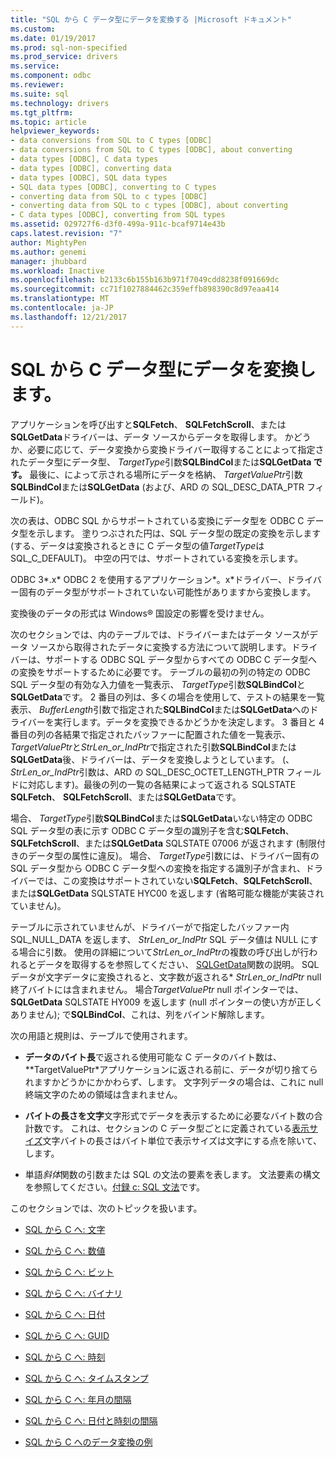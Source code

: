 ```yaml
---
title: "SQL から C データ型にデータを変換する |Microsoft ドキュメント"
ms.custom: 
ms.date: 01/19/2017
ms.prod: sql-non-specified
ms.prod_service: drivers
ms.service: 
ms.component: odbc
ms.reviewer: 
ms.suite: sql
ms.technology: drivers
ms.tgt_pltfrm: 
ms.topic: article
helpviewer_keywords:
- data conversions from SQL to C types [ODBC]
- data conversions from SQL to C types [ODBC], about converting
- data types [ODBC], C data types
- data types [ODBC], converting data
- data types [ODBC], SQL data types
- SQL data types [ODBC], converting to C types
- converting data from SQL to c types [ODBC]
- converting data from SQL to c types [ODBC], about converting
- C data types [ODBC], converting from SQL types
ms.assetid: 029727f6-d3f0-499a-911c-bcaf9714e43b
caps.latest.revision: "7"
author: MightyPen
ms.author: genemi
manager: jhubbard
ms.workload: Inactive
ms.openlocfilehash: b2133c6b155b163b971f7049cdd8238f091669dc
ms.sourcegitcommit: cc71f1027884462c359effb898390c8d97eaa414
ms.translationtype: MT
ms.contentlocale: ja-JP
ms.lasthandoff: 12/21/2017
---
```

# <a name="converting-data-from-sql-to-c-data-types"></a>SQL から C データ型にデータを変換します。
アプリケーションを呼び出すと**SQLFetch**、 **SQLFetchScroll**、または**SQLGetData**ドライバーは、データ ソースからデータを取得します。 かどうか、必要に応じて、データ変換から変換ドライバー取得することによって指定されたデータ型にデータ型、 *TargetType*引数**SQLBindCol**または**SQLGetData です。** 最後に、によって示される場所にデータを格納、 *TargetValuePtr*引数**SQLBindCol**または**SQLGetData** (および、ARD の SQL_DESC_DATA_PTR フィールド)。  
  
 次の表は、ODBC SQL からサポートされている変換にデータ型を ODBC C データ型を示します。 塗りつぶされた円は、SQL データ型の既定の変換を示します (する、データは変換されるときに C データ型の値*TargetType*は SQL_C_DEFAULT)。 中空の円では、サポートされている変換を示します。  
  
 ODBC 3*.x* ODBC 2 を使用するアプリケーション*。x*ドライバー、ドライバー固有のデータ型がサポートされていない可能性がありますから変換します。  
  
 変換後のデータの形式は Windows® 国設定の影響を受けません。  
  
 次のセクションでは、内のテーブルでは、ドライバーまたはデータ ソースがデータ ソースから取得されたデータに変換する方法について説明します。ドライバーは、サポートする ODBC SQL データ型からすべての ODBC C データ型への変換をサポートするために必要です。 テーブルの最初の列の特定の ODBC SQL データ型の有効な入力値を一覧表示、 *TargetType*引数**SQLBindCol**と**SQLGetData**です。 2 番目の列は、多くの場合を使用して、テストの結果を一覧表示、 *BufferLength*引数で指定された**SQLBindCol**または**SQLGetData**へのドライバーを実行します。データを変換できるかどうかを決定します。 3 番目と 4 番目の列の各結果で指定されたバッファーに配置された値を一覧表示、 *TargetValuePtr*と*StrLen_or_IndPtr*で指定された引数**SQLBindCol**または**SQLGetData**後、ドライバーは、データを変換しようとしています。 (、 *StrLen_or_IndPtr*引数は、ARD の SQL_DESC_OCTET_LENGTH_PTR フィールドに対応します)。最後の列の一覧の各結果によって返される SQLSTATE **SQLFetch**、 **SQLFetchScroll**、または**SQLGetData**です。  
  
 場合、 *TargetType*引数**SQLBindCol**または**SQLGetData**いない特定の ODBC SQL データ型の表に示す ODBC C データ型の識別子を含む**SQLFetch**、 **SQLFetchScroll**、または**SQLGetData** SQLSTATE 07006 が返されます (制限付きのデータ型の属性に違反)。 場合、 *TargetType*引数には、ドライバー固有の SQL データ型から ODBC C データ型への変換を指定する識別子が含まれ、ドライバーでは、この変換はサポートされていない**SQLFetch**、**SQLFetchScroll**、または**SQLGetData** SQLSTATE HYC00 を返します (省略可能な機能が実装されていません)。  
  
 テーブルに示されていませんが、ドライバーがで指定したバッファー内 SQL_NULL_DATA を返します、 *StrLen_or_IndPtr* SQL データ値は NULL にする場合に引数。 使用の詳細について*StrLen_or_IndPtr*の複数の呼び出しが行われるとデータを取得するを参照してください、 [SQLGetData](../../../odbc/reference/syntax/sqlgetdata-function.md)関数の説明。 SQL データが文字データに変換されると、文字数が返される\* *StrLen_or_IndPtr* null 終了バイトには含まれません。 場合*TargetValuePtr* null ポインターでは、 **SQLGetData** SQLSTATE HY009 を返します (null ポインターの使い方が正しくありません); で**SQLBindCol**、これは、列をバインド解除します。  
  
 次の用語と規則は、テーブルで使用されます。  
  
-   **データのバイト長**で返される使用可能な C データのバイト数は、**TargetValuePtr*アプリケーションに返される前に、データが切り捨てられますかどうかにかかわらず、します。 文字列データの場合は、これに null 終端文字のための領域は含まれません。  
  
-   **バイトの長さを文字**文字形式でデータを表示するために必要なバイト数の合計数です。 これは、セクションの C データ型ごとに定義されている[表示サイズ](../../../odbc/reference/appendixes/display-size.md)文字バイトの長さはバイト単位で表示サイズは文字にする点を除いて、します。  
  
-   単語*斜体*関数の引数または SQL の文法の要素を表します。 文法要素の構文を参照してください。[付録 c: SQL 文法](../../../odbc/reference/appendixes/appendix-c-sql-grammar.md)です。  
  
 このセクションでは、次のトピックを扱います。  
  
-   [SQL から C へ: 文字](../../../odbc/reference/appendixes/sql-to-c-character.md)  
  
-   [SQL から C へ: 数値](../../../odbc/reference/appendixes/sql-to-c-numeric.md)  
  
-   [SQL から C へ: ビット](../../../odbc/reference/appendixes/sql-to-c-bit.md)  
  
-   [SQL から C へ: バイナリ](../../../odbc/reference/appendixes/sql-to-c-binary.md)  
  
-   [SQL から C へ: 日付](../../../odbc/reference/appendixes/sql-to-c-date.md)  
  
-   [SQL から C へ: GUID](../../../odbc/reference/appendixes/sql-to-c-guid.md)  
  
-   [SQL から C へ: 時刻](../../../odbc/reference/appendixes/sql-to-c-time.md)  
  
-   [SQL から C へ: タイムスタンプ](../../../odbc/reference/appendixes/sql-to-c-timestamp.md)  
  
-   [SQL から C へ: 年月の間隔](../../../odbc/reference/appendixes/sql-to-c-year-month-intervals.md)  
  
-   [SQL から C へ: 日付と時刻の間隔](../../../odbc/reference/appendixes/sql-to-c-day-time-intervals.md)  
  
-   [SQL から C へのデータ変換の例](../../../odbc/reference/appendixes/sql-to-c-data-conversion-examples.md)
